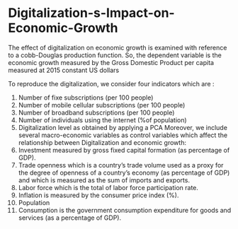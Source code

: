 # Digitalization-s-Impact-on-Economic-Growth
The effect of digitalization on economic growth is examined with reference to a cobb-Douglas production function. So, the dependent variable is the economic growth measured by the Gross Domestic Product per capita measured at 2015 constant US dollars

To reproduce the digitalization, we consider four indicators which are :
1.	Number of fixe subscriptions (per 100 people)
2.	Number of mobile cellular subscriptions (per 100 people)
3.	Number of broadband subscriptions (per 100 people)
4.	Number of individuals using the internet (%of population)
5.	Digitalization level as obtained by applying a PCA 
  Moreover, we include several macro-economic variables as control variables which affect the relationship between Digitalization and economic growth:
6.	Investment measured by gross fixed capital formation (as percentage of GDP).
7.	Trade openness which is a country’s trade volume used as a proxy for the degree of openness of a country’s economy (as percentage of GDP) and which is measured as the sum of imports and exports.
8.	Labor force which is the total of labor force participation rate.
9.	Inflation is measured by the consumer price index (%).
10.	Population
11.	Consumption is the government consumption expenditure for goods and services (as a percentage of GDP).
